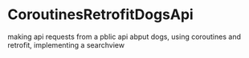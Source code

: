 # CoroutinesRetrofitDogsApi
making api requests from a pblic api abput dogs, using coroutines and retrofit, implementing a searchview

